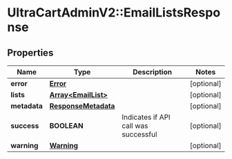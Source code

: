# UltraCartAdminV2::EmailListsResponse

## Properties
Name | Type | Description | Notes
------------ | ------------- | ------------- | -------------
**error** | [**Error**](Error.md) |  | [optional] 
**lists** | [**Array&lt;EmailList&gt;**](EmailList.md) |  | [optional] 
**metadata** | [**ResponseMetadata**](ResponseMetadata.md) |  | [optional] 
**success** | **BOOLEAN** | Indicates if API call was successful | [optional] 
**warning** | [**Warning**](Warning.md) |  | [optional] 


